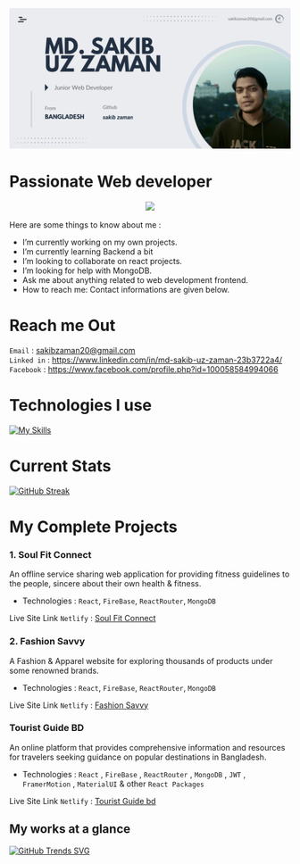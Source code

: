 
![Alt text](<Assets/md. sakib uz zaman.png>)

# Passionate Web developer

<p align="center">
  <a href="https://skillicons.dev">
    <img src="https://camo.githubusercontent.com/a8eb031b1a69df0be8eb0ece9206c3db98843886d298fc41e48ae6c6aa35a087/68747470733a2f2f64756e6573666163746f72792e636f6d2f77702d636f6e74656e742f75706c6f6164732f323032302f30342f44756e65735f646576656c6f706d656e742e676966" />
  </a>
</p>

Here are some things to know about me :

-  I’m currently working on my own projects.
-  I’m currently learning Backend a bit
-  I’m looking to collaborate on react projects.
-  I’m looking for help with MongoDB.
-  Ask me about anything related to web development frontend.
-  How to reach me: Contact informations are given below.


# Reach me Out

`Email` : sakibzaman20@gmail.com <br>
`Linked in` : https://www.linkedin.com/in/md-sakib-uz-zaman-23b3722a4/ <br>
`Facebook` : https://www.facebook.com/profile.php?id=100058584994066


# Technologies I use

[![My Skills](https://skillicons.dev/icons?i=react,nodejs,express,mongodb,firebase,materialui,js,html,css)](https://skillicons.dev)


# Current Stats


[![GitHub Streak](https://github-readme-streak-stats.herokuapp.com?user=sakibzaman1&theme=dark)](https://git.io/streak-stats)


# My Complete Projects

### 1. Soul Fit Connect

An offline service sharing web application for providing fitness guidelines to the people, sincere about their own health & fitness.
- Technologies : `React`, `FireBase`, `ReactRouter`, `MongoDB`

Live Site Link `Netlify` : [ Soul Fit Connect ](https://soul-fit-connect-sakib.netlify.app/)

### 2. Fashion Savvy

A Fashion & Apparel website for exploring thousands of products under some renowned brands.
- Technologies : `React`, `FireBase`, `ReactRouter`, `MongoDB`

Live Site Link `Netlify` : [ Fashion Savvy ](https://fashion-savvy-sakib.netlify.app/)

### Tourist Guide BD

An online platform that provides comprehensive information
and resources for travelers seeking guidance on popular destinations in Bangladesh.

- Technologies : `React` , `FireBase` , `ReactRouter` , `MongoDB` , `JWT` , `FramerMotion` , `MaterialUI` & other `React Packages`

Live Site Link `Netlify` : [ Tourist Guide bd ](https://tourist-guide-sakib.netlify.app/)





## My works at a glance

[![GitHub Trends SVG](https://api.githubtrends.io/user/svg/sakibzaman1/langs)](https://githubtrends.io)


